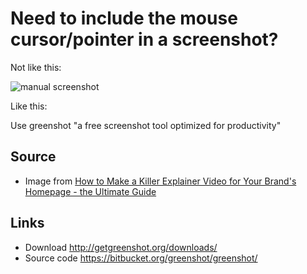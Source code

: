﻿# Need to include the mouse cursor/pointer in a screenshot?

Not like this:

![manual screenshot](screenshots.jpg)

Like this:

Use greenshot "a free screenshot tool optimized for productivity"

## Source

 * Image from [How to Make a Killer Explainer Video for Your Brand's Homepage - the Ultimate Guide](https://librisblog.photoshelter.com/how-to-use-video-marketing-brand-website/)

## Links

 * Download http://getgreenshot.org/downloads/
 * Source code https://bitbucket.org/greenshot/greenshot/
